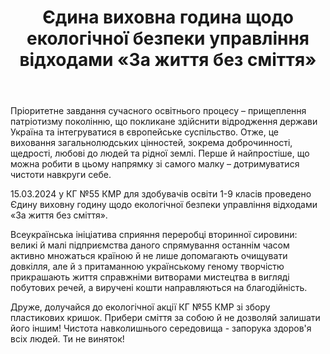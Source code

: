 ﻿---
title: Єдина виховна година щодо екологічної безпеки управління відходами «За життя без сміття»
---

Пріоритетне завдання сучасного освітнього процесу – прищеплення патріотизму поколінню, що покликане здійснити відродження держави Україна та інтегруватися в європейське суспільство. Отже, це виховання загальнолюдських цінностей, зокрема доброчинності, щедрості, любові до людей та рідної землі. Перше й найпростіше, що можна робити в цьому напрямку зі самого малку – дотримуватися чистоти навкруги себе.

15.03.2024 у КГ №55 КМР для здобувачів освіти 1-9 класів проведено Єдину виховну годину щодо екологічної безпеки управління відходами «За життя без сміття».

Всеукраїнська ініціатива сприяння переробці вторинної сировини: великі й малі підприємства даного спрямування останнім часом активно множаться країною й не лише допомагають очищувати довкілля, але й з притаманною українському геному творчістю прикрашають життя справжніми витворами мистецтва в вигляді побутових речей, а виручені кошти направляються на благодійність.

Друже, долучайся до екологічної акції КГ №55 КМР зі збору пластикових кришок. Прибери сміття за собою й не дозволяй залишати його іншим! Чистота навколишнього середовища - запорука здоров'я всіх людей. Ти не виняток!

<slideshow />

<youtube id="jIssdzHcVyg" />